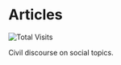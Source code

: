 # Articles
![Total Visits](https://pv-badge.herokuapp.com/total.svg?repo_id=tengjuilin-articles)

Civil discourse on social topics.
